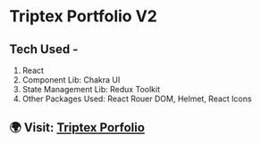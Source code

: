 # Triptex Portfolio V2

## Tech Used - 
1. React
2. Component Lib: Chakra UI
2. State Management Lib: Redux Toolkit
3. Other Packages Used: React Rouer DOM, Helmet, React Icons

## 🌍 Visit: [Triptex Porfolio](https://triptex.me/#/)